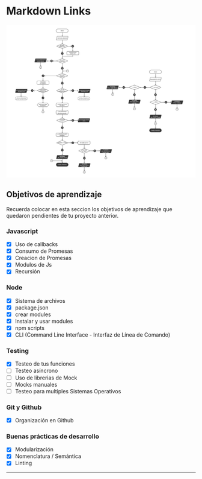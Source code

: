 # Markdown Links

![Flowchart mdlinks](./src/img/diagrama-mdlinks.png)

## Objetivos de aprendizaje

Recuerda colocar en esta seccion los objetivos de aprendizaje que quedaron 
pendientes de tu proyecto anterior.

### Javascript
- [x] Uso de callbacks
- [x] Consumo de Promesas
- [x] Creacion de Promesas
- [x] Modulos de Js
- [x] Recursión

### Node
- [x] Sistema de archivos
- [x] package.json
- [x] crear modules
- [x] Instalar y usar modules
- [x] npm scripts
- [x] CLI (Command Line Interface - Interfaz de Línea de Comando)

### Testing
- [x] Testeo de tus funciones
- [ ] Testeo asíncrono
- [ ] Uso de librerias de Mock
- [ ] Mocks manuales
- [ ] Testeo para multiples Sistemas Operativos

### Git y Github
- [x] Organización en Github

### Buenas prácticas de desarrollo
- [x] Modularización
- [x] Nomenclatura / Semántica
- [x] Linting

***